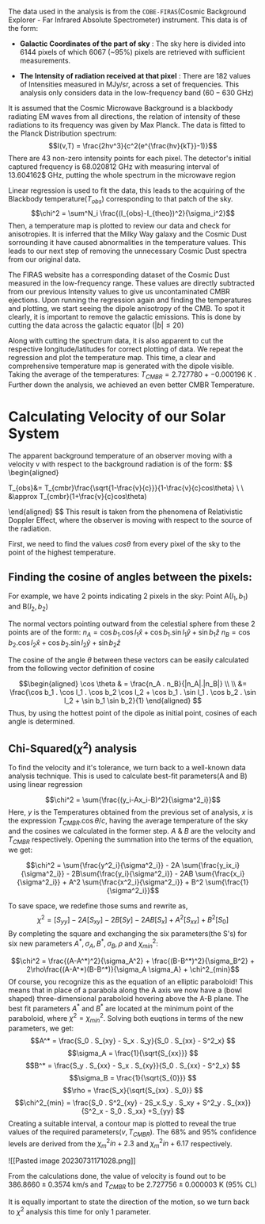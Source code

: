 
The data used in the analysis is from the `COBE-FIRAS`(Cosmic Background Explorer - Far Infrared Absolute Spectrometer) instrument. This data is of the form:

* **Galactic Coordinates of the part of sky** : The sky here is divided into $6144$ pixels of which $6067$ (~$95$%) pixels are retrieved with sufficient measurements.

* **The Intensity of radiation received at that pixel** : There are $182$ values of Intensities measured in MJy/sr, across a set of frequencies. This analysis only considers data in the low-frequency band ($60-630$ GHz)

It is assumed that the Cosmic Microwave Background is a blackbody radiating EM waves from all directions, the relation of intensity of these radiations to its frequency was given by Max Planck. The data is fitted to the Planck Distribution spectrum:
$$I(v,T) = \frac{2hv^3}{c^2(e^{\frac{hv}{kT}}-1)}$$
There are 43 non-zero intensity points for each pixel. The detector's initial captured frequency is $68.020812$ GHz with measuring interval of 13.604162$ GHz, putting the whole spectrum in the microwave region

Linear regression is used to fit the data, this leads to the acquiring of the Blackbody temperature($T_{obs}$) corresponding to that patch of the sky. 
$$\chi^2 = \sum^N_i \frac{(I_{obs}-I_{theo})^2}{\sigma_i^2}$$
Then, a temperature map is plotted to review our data and check for anisotropies. It is inferred that the Milky Way galaxy and the Cosmic Dust sorrounding it have caused abnormalities in the temperature values. This leads to our next step of removing the unnecessary Cosmic Dust spectra from our original data. 

The FIRAS website has a corresponding dataset of the Cosmic Dust measured in the low-frequency range. These values are directly subtracted from our previous Intensity values to give us uncontaminated CMBR ejections. Upon running the regression again and finding the temperatures and plotting, we start seeing the dipole anisotropy of the CMB. To spot it clearly, it is important to remove the galactic emissions. This is done by cutting the data across the galactic equator ($|b|\le 20$)

Along with cutting the spectrum data, it is also apparent to cut the respective longitude/latitudes for correct plotting of data. We repeat the regression and plot the temperature map. This time, a clear and comprehensive temperature map is generated with the dipole visible. Taking the average of the temperatures: $T_{CMBR} =  2.727780 +- 0.000196$ K . Further down the analysis, we achieved an even better CMBR Temperature.

# Calculating Velocity of our Solar System

The apparent background temperature of an observer moving with a velocity v with respect to the background radiation is of the form:
$$
\begin{aligned}

T_{obs}&= T_{cmbr}\frac{\sqrt{1-\frac{v}{c}}}{1-\frac{v}{c}cos\theta} \\
\\
&\approx T_{cmbr}(1+\frac{v}{c}cos\theta)

\end{aligned}
$$
This result is taken from the phenomena of Relativistic Doppler Effect, where the observer is moving with respect to the source of the radiation. 

First, we need to find the values $cos\theta$ from every pixel of the sky to the point of the highest temperature. 

## Finding the cosine of angles between the pixels:

For example, we have 2 points indicating 2 pixels in the sky:
Point A$(l_1,b_1)$ and B$(l_2,b_2)$

The normal vectors pointing outward from the celestial sphere from these 2 points are of the form:
$n_A=\cos b_1 . \cos l_1\hat{x} + \cos b_1  . \sin l_1\hat{y} + \sin b_1\hat{z}$
$n_B=\cos b_2 . \cos l_2\hat{x} + \cos b_2 . \sin l_2\hat{y} + \sin b_2 \hat{z}$

The cosine of the angle $\theta$ between these vectors can be easily calculated from the following vector definition of cosine

$$\begin{aligned}
\cos \theta & = \frac{n_A . n_B}{|n_A|.|n_B|} \\
\\
&= \frac{\cos b_1 . \cos l_1 . \cos b_2 \cos l_2  + \cos b_1  . \sin l_1 . \cos b_2 . \sin l_2 + \sin b_1 \sin b_2}{1}
\end{aligned}
$$
Thus, by using the hottest point of the dipole as initial point, cosines of each angle is determined.


## Chi-Squared($\chi^2$) analysis

To find the velocity and it's tolerance, we turn back to a well-known data analysis technique. This is used to calculate best-fit parameters(A and B) using linear regression

$$\chi^2 = \sum{\frac{(y_i-Ax_i-B)^2}{\sigma^2_i}}$$
Here, $y$ is the Temperatures obtained from the previous set of analysis, $x$ is the expression $T_{CMBR}. \cos \theta/c$, having the average temperature of the sky and the cosines we calculated in the former step. $A$ & $B$ are the velocity and $T_{CMBR}$ respectively.
Opening the summation into the terms of the equation, we get:

$$\chi^2 = \sum{\frac{y^2_i}{\sigma^2_i}} - 2A \sum{\frac{y_ix_i}{\sigma^2_i}} - 2B\sum{\frac{y_i}{\sigma^2_i}} - 2AB \sum{\frac{x_i}{\sigma^2_i}} + A^2 \sum{\frac{x^2_i}{\sigma^2_i}} + B^2 \sum{\frac{1}{\sigma^2_i}}$$

To save space, we redefine those sums and rewrite as,
$$\chi^2 = [S_{yy}] -2A[S_{xy}] -2B[Sy] -2AB[S_x] +A^2[S_{xx}] +B^2[S_0] $$
By completing the square and exchanging the six parameters(the S's) for six new parameters $A^*,\sigma_A,B^*,\sigma_B,\rho$ and $\chi^2_{min}$:

$$\chi^2 = \frac{(A-A^*)^2}{\sigma_A^2} + \frac{(B-B^*)^2}{\sigma_B^2} + 2\rho\frac{(A-A^*)(B-B^*)}{\sigma_A \sigma_A} + \chi^2_{min}$$
Of course, you recognize this as the equation of an elliptic paraboloid! This means that in place of a parabola along the A axis we now have a (bowl shaped) three-dimensional paraboloid hovering above the A-B plane. The best fit parameters $A^*$ and $B^*$ are located at the minimum point of the paraboloid, where $\chi^2=\chi^2_{min}$.
Solving both euqtions in terms of the new parameters, we get:
$$A^* = \frac{S_0 . S_{xy} - S_x . S_y}{S_0 . S_{xx} - S^2_x} $$
$$\sigma_A = \frac{1}{\sqrt{S_{xx}}} $$
$$B^* = \frac{S_y . S_{xx} - S_x . S_{xy}}{S_0 . S_{xx} - S^2_x} $$
$$\sigma_B = \frac{1}{\sqrt{S_{0}}} $$
$$\rho = \frac{S_x}{\sqrt{S_{xx} . S_0}} $$
$$\chi^2_{min} = \frac{S_0 . S^2_{xy} - 2S_x.S_y . S_xy + S^2_y . S_{xx}}{S^2_x - S_0 . S_xx} +S_{yy} $$
Creating a suitable interval, a contour map is plotted to reveal the true values of the required parameters($v, T_{CMBR}$). The 68% and 95% confidence levels are derived from the $\chi^2_min + 2.3$ and $\chi^2_min + 6.17$ respectively.

![[Pasted image 20230731171028.png]]

From the calculations done, the value of velocity is found out to be $386.8660 \pm 0.3574$ km/s and $T_{CMBR}$ to be $2.727756 \pm 0.000003$ K (95% CL)

It is equally important to state the direction of the motion, so we turn back to $\chi^2$ analysis this time for only 1 parameter.  

                        